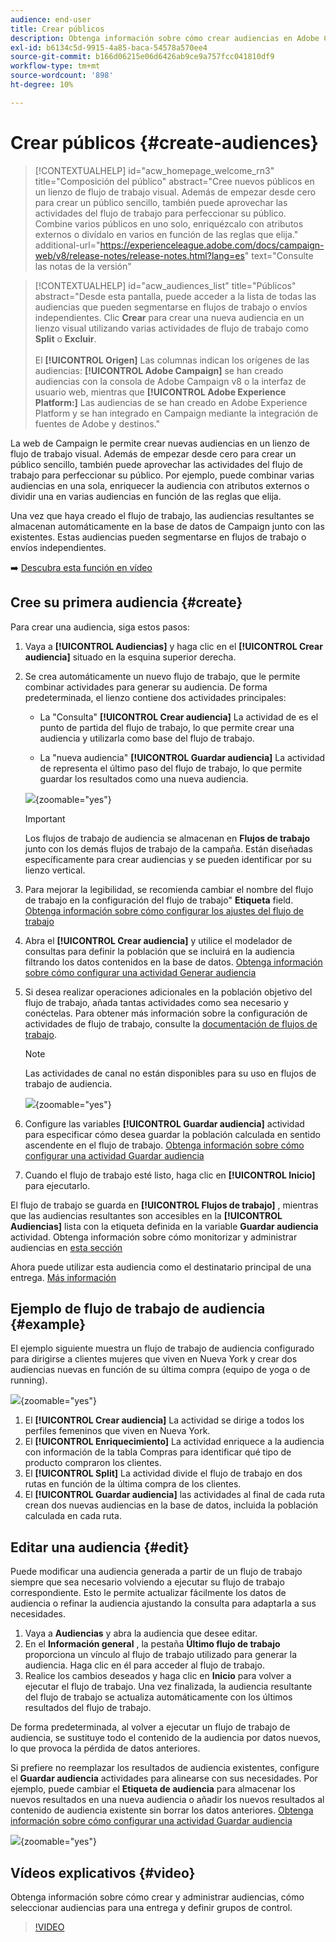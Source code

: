 ```yaml
---
audience: end-user
title: Crear públicos
description: Obtenga información sobre cómo crear audiencias en Adobe Campaign Web
exl-id: b6134c5d-9915-4a85-baca-54578a570ee4
source-git-commit: b166d06215e06d6426ab9ce9a757fcc041810df9
workflow-type: tm+mt
source-wordcount: '898'
ht-degree: 10%

---
```


# Crear públicos {#create-audiences}

>[!CONTEXTUALHELP]
>id="acw_homepage_welcome_rn3"
>title="Composición del público"
>abstract="Cree nuevos públicos en un lienzo de flujo de trabajo visual. Además de empezar desde cero para crear un público sencillo, también puede aprovechar las actividades del flujo de trabajo para perfeccionar su público. Combine varios públicos en uno solo, enriquézcalo con atributos externos o divídalo en varios en función de las reglas que elija."
>additional-url="https://experienceleague.adobe.com/docs/campaign-web/v8/release-notes/release-notes.html?lang=es" text="Consulte las notas de la versión"

>[!CONTEXTUALHELP]
>id="acw_audiences_list"
>title="Públicos"
>abstract="Desde esta pantalla, puede acceder a la lista de todas las audiencias que pueden segmentarse en flujos de trabajo o envíos independientes. Clic **Crear** para crear una nueva audiencia en un lienzo visual utilizando varias actividades de flujo de trabajo como **Split** o **Excluir**.<br/><br/>El **[!UICONTROL Origen]** Las columnas indican los orígenes de las audiencias: **[!UICONTROL Adobe Campaign]** se han creado audiencias con la consola de Adobe Campaign v8 o la interfaz de usuario web, mientras que **[!UICONTROL Adobe Experience Platform:]** Las audiencias de se han creado en Adobe Experience Platform y se han integrado en Campaign mediante la integración de fuentes de Adobe y destinos."

<!--
[!CONTEXTUALHELP]
>id="acw_audiences_create_settings"
>title="Audience settings"
>abstract="Enter the name of the audience and additional options, then click the **Create Audience** button."-->

La web de Campaign le permite crear nuevas audiencias en un lienzo de flujo de trabajo visual. Además de empezar desde cero para crear un público sencillo, también puede aprovechar las actividades del flujo de trabajo para perfeccionar su público. Por ejemplo, puede combinar varias audiencias en una sola, enriquecer la audiencia con atributos externos o dividir una en varias audiencias en función de las reglas que elija.

Una vez que haya creado el flujo de trabajo, las audiencias resultantes se almacenan automáticamente en la base de datos de Campaign junto con las existentes. Estas audiencias pueden segmentarse en flujos de trabajo o envíos independientes.

➡️ [Descubra esta función en vídeo](#video)

## Cree su primera audiencia {#create}

Para crear una audiencia, siga estos pasos:

1. Vaya a **[!UICONTROL Audiencias]** y haga clic en el **[!UICONTROL Crear audiencia]** situado en la esquina superior derecha.

1. Se crea automáticamente un nuevo flujo de trabajo, que le permite combinar actividades para generar su audiencia. De forma predeterminada, el lienzo contiene dos actividades principales:

   * La &quot;Consulta&quot; **[!UICONTROL Crear audiencia]** La actividad de es el punto de partida del flujo de trabajo, lo que permite crear una audiencia y utilizarla como base del flujo de trabajo.

   * La &quot;nueva audiencia&quot; **[!UICONTROL Guardar audiencia]** La actividad de representa el último paso del flujo de trabajo, lo que permite guardar los resultados como una nueva audiencia.

   ![](assets/create-audience-blank.png){zoomable=&quot;yes&quot;}

   >[!IMPORTANT]
   >
   >Los flujos de trabajo de audiencia se almacenan en **Flujos de trabajo** junto con los demás flujos de trabajo de la campaña. Están diseñadas específicamente para crear audiencias y se pueden identificar por su lienzo vertical.

1. Para mejorar la legibilidad, se recomienda cambiar el nombre del flujo de trabajo en la configuración del flujo de trabajo&quot; **Etiqueta** field. [Obtenga información sobre cómo configurar los ajustes del flujo de trabajo](../workflows/workflow-settings.md)

1. Abra el **[!UICONTROL Crear audiencia]** y utilice el modelador de consultas para definir la población que se incluirá en la audiencia filtrando los datos contenidos en la base de datos. [Obtenga información sobre cómo configurar una actividad Generar audiencia](../workflows/activities/build-audience.md)

1. Si desea realizar operaciones adicionales en la población objetivo del flujo de trabajo, añada tantas actividades como sea necesario y conéctelas. Para obtener más información sobre la configuración de actividades de flujo de trabajo, consulte la [documentación de flujos de trabajo](../workflows/activities/about-activities.md).

   >[!NOTE]
   >
   >Las actividades de canal no están disponibles para su uso en flujos de trabajo de audiencia.

   ![](assets/audience-creation-canvas.png){zoomable=&quot;yes&quot;}

1. Configure las variables **[!UICONTROL Guardar audiencia]** actividad para especificar cómo desea guardar la población calculada en sentido ascendente en el flujo de trabajo. [Obtenga información sobre cómo configurar una actividad Guardar audiencia](../workflows/activities/save-audience.md)

1. Cuando el flujo de trabajo esté listo, haga clic en **[!UICONTROL Inicio]** para ejecutarlo.

El flujo de trabajo se guarda en **[!UICONTROL Flujos de trabajo]** , mientras que las audiencias resultantes son accesibles en la **[!UICONTROL Audiencias]** lista con la etiqueta definida en la variable **Guardar audiencia** actividad. Obtenga información sobre cómo monitorizar y administrar audiencias en [esta sección](manage-audience.md)

Ahora puede utilizar esta audiencia como el destinatario principal de una entrega. [Más información](add-audience.md)

## Ejemplo de flujo de trabajo de audiencia {#example}

El ejemplo siguiente muestra un flujo de trabajo de audiencia configurado para dirigirse a clientes mujeres que viven en Nueva York y crear dos audiencias nuevas en función de su última compra (equipo de yoga o de running).

![](assets/audiences-example.png){zoomable=&quot;yes&quot;}

1. El **[!UICONTROL Crear audiencia]** La actividad se dirige a todos los perfiles femeninos que viven en Nueva York.
1. El **[!UICONTROL Enriquecimiento]** La actividad enriquece a la audiencia con información de la tabla Compras para identificar qué tipo de producto compraron los clientes.
1. El **[!UICONTROL Split]** La actividad divide el flujo de trabajo en dos rutas en función de la última compra de los clientes.
1. El **[!UICONTROL Guardar audiencia]** las actividades al final de cada ruta crean dos nuevas audiencias en la base de datos, incluida la población calculada en cada ruta.

## Editar una audiencia {#edit}

Puede modificar una audiencia generada a partir de un flujo de trabajo siempre que sea necesario volviendo a ejecutar su flujo de trabajo correspondiente. Esto le permite actualizar fácilmente los datos de audiencia o refinar la audiencia ajustando la consulta para adaptarla a sus necesidades.

1. Vaya a **Audiencias** y abra la audiencia que desee editar.
1. En el **Información general** , la pestaña **Último flujo de trabajo** proporciona un vínculo al flujo de trabajo utilizado para generar la audiencia. Haga clic en él para acceder al flujo de trabajo.
1. Realice los cambios deseados y haga clic en **Inicio** para volver a ejecutar el flujo de trabajo. Una vez finalizada, la audiencia resultante del flujo de trabajo se actualiza automáticamente con los últimos resultados del flujo de trabajo.

De forma predeterminada, al volver a ejecutar un flujo de trabajo de audiencia, se sustituye todo el contenido de la audiencia por datos nuevos, lo que provoca la pérdida de datos anteriores.

Si prefiere no reemplazar los resultados de audiencia existentes, configure el **Guardar audiencia** actividades para alinearse con sus necesidades. Por ejemplo, puede cambiar el **Etiqueta de audiencia** para almacenar los nuevos resultados en una nueva audiencia o añadir los nuevos resultados al contenido de audiencia existente sin borrar los datos anteriores. [Obtenga información sobre cómo configurar una actividad Guardar audiencia](../workflows/activities/save-audience.md)

![](assets/edit-audience-save.png){zoomable=&quot;yes&quot;}

## Vídeos explicativos {#video}

Obtenga información sobre cómo crear y administrar audiencias, cómo seleccionar audiencias para una entrega y definir grupos de control.

>[!VIDEO](https://video.tv.adobe.com/v/3425861?quality=12)
